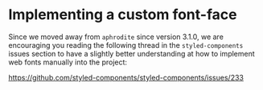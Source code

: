 # Implementing a custom font-face

Since we moved away from `aphrodite` since version 3.1.0, we are encouraging you reading the following thread in the `styled-components` issues section to have a slightly better understanding at how to implement web fonts manually into the project:

https://github.com/styled-components/styled-components/issues/233
